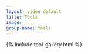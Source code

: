 ```yaml
---
layout: video_default
title: Tools
image:
group-name: tools
---
```


{% include tool-gallery.html %}